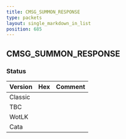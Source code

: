 ```yaml
---
title: CMSG_SUMMON_RESPONSE
type: packets
layout: single_markdown_in_list
position: 685
---
```


## CMSG_SUMMON_RESPONSE

### Status

Version | Hex | Comment
---------- | ---------- | ---------- 
Classic |  |  
TBC |  |  
WotLK |  |  
Cata |  |  
